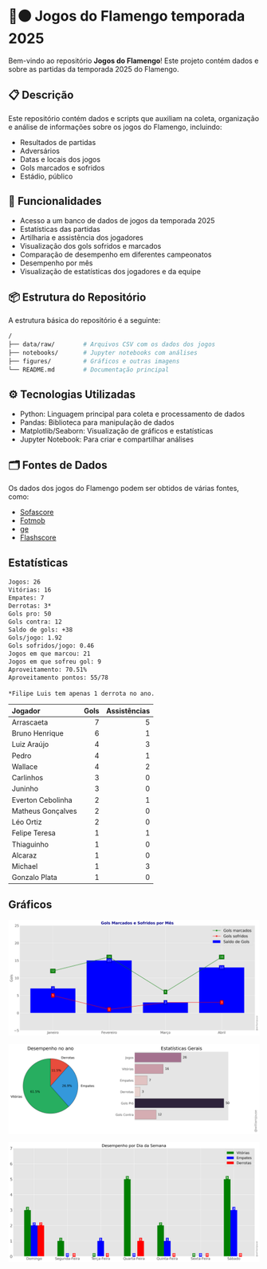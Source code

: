 # 🔴⚫ Jogos do Flamengo temporada 2025

Bem-vindo ao repositório **Jogos do Flamengo**! Este projeto contém dados e 
sobre as partidas da temporada 2025 do Flamengo.

## 📋 Descrição

Este repositório contém dados e scripts que auxiliam na coleta, organização e análise de informações sobre os jogos do Flamengo, incluindo:

- Resultados de partidas
- Adversários
- Datas e locais dos jogos
- Gols marcados e sofridos
- Estádio, público

## 🚀 Funcionalidades

- Acesso a um banco de dados de jogos da temporada 2025
- Estatísticas das partidas
- Artilharia e assistência dos jogadores 
- Visualização dos gols sofridos e marcados
- Comparação de desempenho em diferentes campeonatos
- Desempenho por mês
- Visualização de estatísticas dos jogadores e da equipe

## 📦 Estrutura do Repositório

A estrutura básica do repositório é a seguinte:

```bash
/
├── data/raw/        # Arquivos CSV com os dados dos jogos
├── notebooks/       # Jupyter notebooks com análises
├── figures/         # Gráficos e outras imagens
└── README.md        # Documentação principal
```

## ⚙️ Tecnologias Utilizadas

- Python: Linguagem principal para coleta e processamento de dados
- Pandas: Biblioteca para manipulação de dados
- Matplotlib/Seaborn: Visualização de gráficos e estatísticas
- Jupyter Notebook: Para criar e compartilhar análises

## 🗂️ Fontes de Dados

Os dados dos jogos do Flamengo podem ser obtidos de várias fontes, como:

- [Sofascore](https://www.sofascore.com/)
- [Fotmob](https://www.fotmob.com/)
- [ge](https://ge.globo.com/)
- [Flashscore](https://www.flashscore.com)


## Estatísticas

```
Jogos: 26
Vitórias: 16
Empates: 7
Derrotas: 3*
Gols pro: 50
Gols contra: 12
Saldo de gols: +38
Gols/jogo: 1.92
Gols sofridos/jogo: 0.46
Jogos em que marcou: 21
Jogos em que sofreu gol: 9 
Aproveitamento: 70.51%
Aproveitamento pontos: 55/78

*Filipe Luis tem apenas 1 derrota no ano.

```
| Jogador           |   Gols |   Assistências |
|:------------------|-------:|---------------:|
| Arrascaeta        |      7 |              5 |
| Bruno Henrique    |      6 |              1 |
| Luiz Araújo       |      4 |              3 |
| Pedro             |      4 |              1 |
| Wallace           |      4 |              2 |
| Carlinhos         |      3 |              0 |
| Juninho           |      3 |              0 |
| Everton Cebolinha |      2 |              1 |
| Matheus Gonçalves |      2 |              0 |
| Léo Ortiz         |      2 |              0 |
| Felipe Teresa     |      1 |              1 |
| Thiaguinho        |      1 |              0 |
| Alcaraz           |      1 |              0 |
| Michael           |      1 |              3 |
| Gonzalo Plata     |      1 |              0 |



## Gráficos

![img1.png](figures/figure.png)

![img1.png](figures/figure2.png)

![img1.png](figures/figure3.png)



